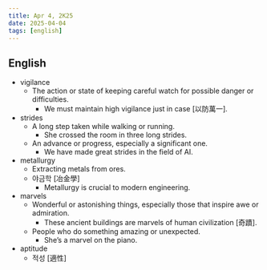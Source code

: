 ```yaml
---
title: Apr 4, 2K25
date: 2025-04-04
tags: [english]
---
```


## English

- vigilance
  - The action or state of keeping careful watch for possible danger or difficulties.
    - We must maintain high vigilance just in case [以防萬一].
- strides
  - A long step taken while walking or running.
     - She crossed the room in three long strides.
  - An advance or progress, especially a significant one.
    - We have made great strides in the field of AI.
- metallurgy
  - Extracting metals from ores.
  - 야금학 [冶金學]
    - Metallurgy is crucial to modern engineering.
- marvels
  - Wonderful or astonishing things, especially those that inspire awe or admiration.
    - These ancient buildings are marvels of human civilization [奇蹟].
  - People who do something amazing or unexpected.
    - She’s a marvel on the piano.
- aptitude
  - 적성 [適性]